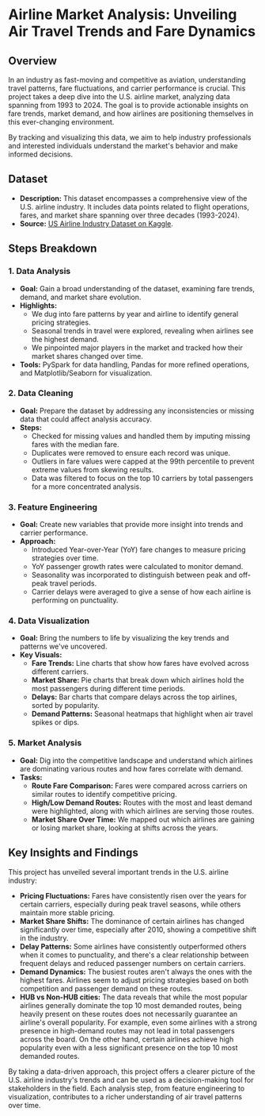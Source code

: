 # Airline Market Analysis: Unveiling Air Travel Trends and Fare Dynamics

## Overview

In an industry as fast-moving and competitive as aviation, understanding travel patterns, fare fluctuations, and carrier performance is crucial. This project takes a deep dive into the U.S. airline market, analyzing data spanning from 1993 to 2024. The goal is to provide actionable insights on fare trends, market demand, and how airlines are positioning themselves in this ever-changing environment.

By tracking and visualizing this data, we aim to help industry professionals and interested individuals understand the market's behavior and make informed decisions.

## Dataset

- **Description:** This dataset encompasses a comprehensive view of the U.S. airline industry. It includes data points related to flight operations, fares, and market share spanning over three decades (1993-2024).
- **Source:** [US Airline Industry Dataset on Kaggle](https://www.kaggle.com/datasets/muhammadehsan000/us-airline-industry-dataset-1993-2024).

## Steps Breakdown

### 1. Data Analysis
- **Goal:** Gain a broad understanding of the dataset, examining fare trends, demand, and market share evolution.
- **Highlights:**
  - We dug into fare patterns by year and airline to identify general pricing strategies.
  - Seasonal trends in travel were explored, revealing when airlines see the highest demand.
  - We pinpointed major players in the market and tracked how their market shares changed over time.
- **Tools:** PySpark for data handling, Pandas for more refined operations, and Matplotlib/Seaborn for visualization.

### 2. Data Cleaning
- **Goal:** Prepare the dataset by addressing any inconsistencies or missing data that could affect analysis accuracy.
- **Steps:**
  - Checked for missing values and handled them by imputing missing fares with the median fare.
  - Duplicates were removed to ensure each record was unique.
  - Outliers in fare values were capped at the 99th percentile to prevent extreme values from skewing results.
  - Data was filtered to focus on the top 10 carriers by total passengers for a more concentrated analysis.
  
### 3. Feature Engineering
- **Goal:** Create new variables that provide more insight into trends and carrier performance.
- **Approach:**
  - Introduced Year-over-Year (YoY) fare changes to measure pricing strategies over time.
  - YoY passenger growth rates were calculated to monitor demand.
  - Seasonality was incorporated to distinguish between peak and off-peak travel periods.
  - Carrier delays were averaged to give a sense of how each airline is performing on punctuality.

### 4. Data Visualization
- **Goal:** Bring the numbers to life by visualizing the key trends and patterns we've uncovered.
- **Key Visuals:**
  - **Fare Trends:** Line charts that show how fares have evolved across different carriers.
  - **Market Share:** Pie charts that break down which airlines hold the most passengers during different time periods.
  - **Delays:** Bar charts that compare delays across the top airlines, sorted by popularity.
  - **Demand Patterns:** Seasonal heatmaps that highlight when air travel spikes or dips.

### 5. Market Analysis
- **Goal:** Dig into the competitive landscape and understand which airlines are dominating various routes and how fares correlate with demand.
- **Tasks:**
  - **Route Fare Comparison:** Fares were compared across carriers on similar routes to identify competitive pricing.
  - **High/Low Demand Routes:** Routes with the most and least demand were highlighted, along with which airlines are serving those routes.
  - **Market Share Over Time:** We mapped out which airlines are gaining or losing market share, looking at shifts across the years.

## Key Insights and Findings

This project has unveiled several important trends in the U.S. airline industry:
- **Pricing Fluctuations:** Fares have consistently risen over the years for certain carriers, especially during peak travel seasons, while others maintain more stable pricing.
- **Market Share Shifts:** The dominance of certain airlines has changed significantly over time, especially after 2010, showing a competitive shift in the industry.
- **Delay Patterns:** Some airlines have consistently outperformed others when it comes to punctuality, and there's a clear relationship between frequent delays and reduced passenger numbers on certain carriers.
- **Demand Dynamics:** The busiest routes aren't always the ones with the highest fares. Airlines seem to adjust pricing strategies based on both competition and passenger demand on these routes.
- **HUB vs Non-HUB cities:** The data reveals that while the most popular airlines generally dominate the top 10 most demanded routes, being heavily present on these routes does not necessarily guarantee an airline's overall popularity. For example, even some airlines with a strong presence in high-demand routes may not lead in total passengers across the board. On the other hand, certain airlines achieve high popularity even with a less significant presence on the top 10 most demanded routes. 

By taking a data-driven approach, this project offers a clearer picture of the U.S. airline industry's trends and can be used as a decision-making tool for stakeholders in the field. Each analysis step, from feature engineering to visualization, contributes to a richer understanding of air travel patterns over time.
